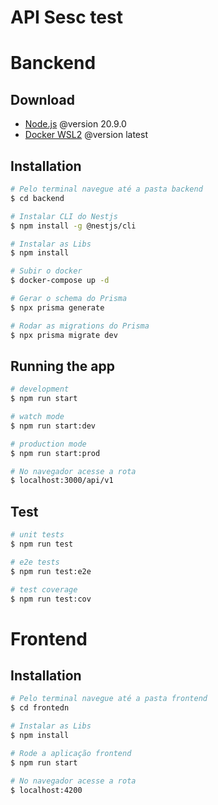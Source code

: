 # API Sesc test

# Banckend

## Download

- [Node.js](https://nodejs.org/en/download/package-manager) @version 20.9.0
- [Docker WSL2](https://github.com/codeedu/wsl2-docker-quickstart) @version latest

## Installation

```bash
# Pelo terminal navegue até a pasta backend
$ cd backend
```

```bash
# Instalar CLI do Nestjs
$ npm install -g @nestjs/cli
```

```bash
# Instalar as Libs
$ npm install
```

```bash
# Subir o docker
$ docker-compose up -d
```

```bash
# Gerar o schema do Prisma
$ npx prisma generate
```

```bash
# Rodar as migrations do Prisma
$ npx prisma migrate dev
```

## Running the app

```bash
# development
$ npm run start

# watch mode
$ npm run start:dev

# production mode
$ npm run start:prod
```

```bash
# No navegador acesse a rota
$ localhost:3000/api/v1
```

## Test

```bash
# unit tests
$ npm run test

# e2e tests
$ npm run test:e2e

# test coverage
$ npm run test:cov
```

# Frontend

## Installation

```bash
# Pelo terminal navegue até a pasta frontend
$ cd frontedn
```

```bash
# Instalar as Libs
$ npm install
```

```bash
# Rode a aplicação frontend
$ npm run start
```


```bash
# No navegador acesse a rota
$ localhost:4200
```
